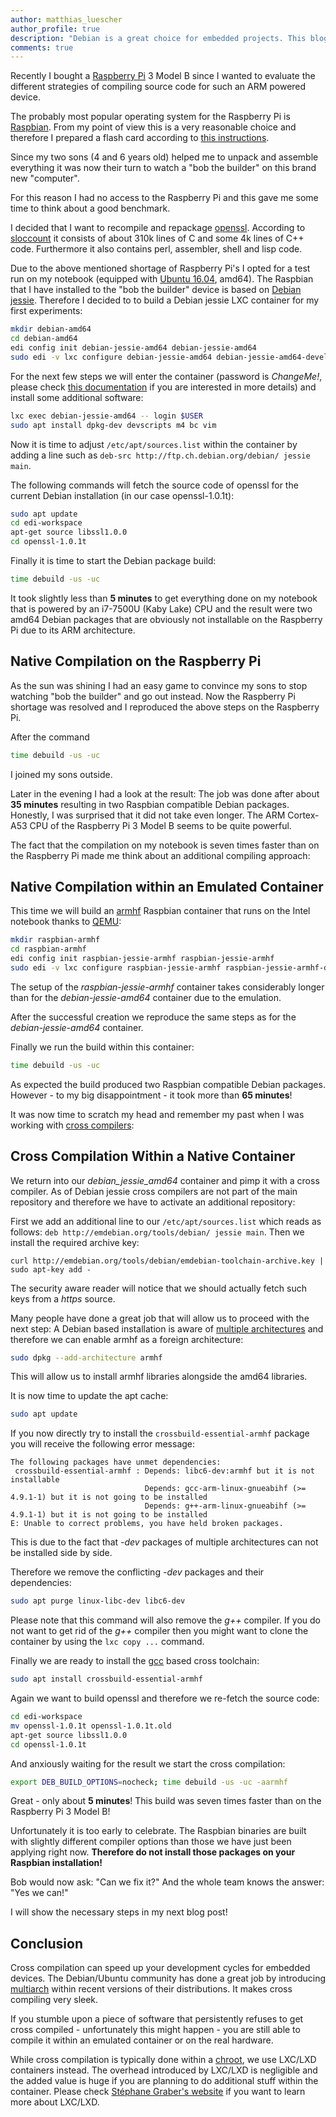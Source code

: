 ```yaml
---
author: matthias_luescher
author_profile: true
description: "Debian is a great choice for embedded projects. This blog post presents three approaches for getting your source code compiled for the target system."
comments: true
---
```


Recently I bought a [Raspberry Pi](http://www.raspberrypi.org) 3 Model B since I wanted to evaluate the different strategies of 
compiling source code for such an ARM powered device.

The probably most popular operating system for the Raspberry Pi is [Raspbian](https://www.raspbian.org/). From my point of view this is
a very reasonable choice and therefore I prepared a flash card according to 
[this instructions](https://www.raspberrypi.org/documentation/installation/installing-images/linux.md).

Since my two sons (4 and 6 years old) helped me to unpack and assemble everything it was now their turn to watch a "bob the builder" 
on this brand new "computer".

For this reason I had no access to the Raspberry Pi and this gave me some time to think about a good benchmark.

I decided that I want to recompile and repackage [openssl](https://www.openssl.org/). According to 
[sloccount](https://www.dwheeler.com/sloccount/) it consists 
of about 310k lines of C and some 4k lines of C++ code. Furthermore it also contains perl, assembler, shell and lisp code.

Due to the above mentioned shortage of Raspberry Pi's I opted for a test run on my notebook 
(equipped with [Ubuntu 16.04](http://releases.ubuntu.com/16.04/), amd64). The Raspbian that 
I have installed to the "bob the builder" device is based on [Debian jessie](https://www.debian.org/releases/jessie/). 
Therefore I decided to to build a Debian jessie LXC container for my first experiments:

``` bash
mkdir debian-amd64
cd debian-amd64
edi config init debian-jessie-amd64 debian-jessie-amd64
sudo edi -v lxc configure debian-jessie-amd64 debian-jessie-amd64-develop.yml
```

For the next few steps we will enter the container (password is _ChangeMe!_, please check 
[this documentation](http://docs.get-edi.io/en/latest/getting_started.html) 
if you are interested in more details) and install some additional software:

``` bash
lxc exec debian-jessie-amd64 -- login $USER
sudo apt install dpkg-dev devscripts m4 bc vim
```

Now it is time to adjust ```/etc/apt/sources.list``` within the container by adding a line such as
```deb-src http://ftp.ch.debian.org/debian/ jessie main```.
 
The following commands will fetch the source code of openssl for the current Debian installation (in our case openssl-1.0.1t):

``` bash
sudo apt update
cd edi-workspace
apt-get source libssl1.0.0
cd openssl-1.0.1t
```

Finally it is time to start the Debian package build:

``` bash
time debuild -us -uc
```

It took slightly less than **5 minutes** to get everything done on my notebook that is powered by an i7-7500U (Kaby Lake) CPU and the
result were two amd64 Debian packages that are obviously not installable on the Raspberry Pi due to its ARM architecture.

## Native Compilation on the Raspberry Pi

As the sun was shining I had an easy game to convince my sons to stop watching "bob the builder" and go out instead. Now the
Raspberry Pi shortage was resolved and I reproduced the above steps on the Raspberry Pi.
 
After the command

``` bash
time debuild -us -uc
```

I joined my sons outside.

Later in the evening I had a look at the result: The job was done after about **35 minutes** resulting in two Raspbian compatible
Debian packages. Honestly, I was surprised that it did not take even longer. The ARM Cortex-A53 CPU of the Raspberry Pi 3 Model B 
seems to be quite powerful.
 
The fact that the compilation on my notebook is seven times faster than on the Raspberry Pi made me think about an additional
compiling approach:

## Native Compilation within an Emulated Container

This time we will build an [armhf](https://wiki.debian.org/ArmHardFloatPort) Raspbian container that runs on the Intel notebook 
thanks to [QEMU](http://wiki.qemu.org):

``` bash
mkdir raspbian-armhf
cd raspbian-armhf
edi config init raspbian-jessie-armhf raspbian-jessie-armhf
sudo edi -v lxc configure raspbian-jessie-armhf raspbian-jessie-armhf-develop.yml
```

The setup of the _raspbian-jessie-armhf_ container takes considerably longer than for the _debian-jessie-amd64_ container 
due to the emulation.

After the successful creation we reproduce the same steps as for the _debian-jessie-amd64_ container.

Finally we run the build within this container:

``` bash
time debuild -us -uc
```

As expected the build produced two Raspbian compatible Debian packages. However - to my big disappointment - it took
more than **65 minutes**!

It was now time to scratch my head and remember my past when I was working with [cross compilers](https://en.wikipedia.org/wiki/Cross_compiler):

## Cross Compilation Within a Native Container

We return into our _debian_jessie_amd64_ container and pimp it with a cross compiler. As of Debian jessie cross compilers
are not part of the main repository and therefore we have to activate an additional repository:

First we add an additional line to our ```/etc/apt/sources.list``` which reads as follows: 
```deb http://emdebian.org/tools/debian/ jessie main```. Then we install the required archive key:

```
curl http://emdebian.org/tools/debian/emdebian-toolchain-archive.key | sudo apt-key add -
```

The security aware reader will notice that we should actually fetch such keys from a _https_ source.

Many people have done a great job that will allow us to proceed with the next step: A Debian based installation is aware of 
[multiple architectures](https://wiki.debian.org/Multiarch/HOWTO) and therefore we can enable armhf as a foreign architecture:
 
``` bash
sudo dpkg --add-architecture armhf
```

This will allow us to install armhf libraries alongside the amd64 libraries.

It is now time to update the apt cache:

``` bash
sudo apt update
```

If you now directly try to install the ```crossbuild-essential-armhf``` package you will receive the following error message:

```
The following packages have unmet dependencies:
 crossbuild-essential-armhf : Depends: libc6-dev:armhf but it is not installable
                              Depends: gcc-arm-linux-gnueabihf (>= 4.9.1-1) but it is not going to be installed
                              Depends: g++-arm-linux-gnueabihf (>= 4.9.1-1) but it is not going to be installed
E: Unable to correct problems, you have held broken packages.
```

This is due to the fact that _-dev_ packages of multiple architectures can not be installed side by side.

Therefore we remove the conflicting _-dev_ packages and their dependencies:

``` bash
sudo apt purge linux-libc-dev libc6-dev
```

Please note that this command will also remove the _g++_ compiler. If you do not want to get rid of the _g++_ compiler then you
might want to clone the container by using the ```lxc copy ...``` command.

Finally we are ready to install the [gcc](https://gcc.gnu.org/) based cross toolchain:

``` bash
sudo apt install crossbuild-essential-armhf
```

Again we want to build openssl and therefore we re-fetch the source code:

``` bash
cd edi-workspace
mv openssl-1.0.1t openssl-1.0.1t.old
apt-get source libssl1.0.0
cd openssl-1.0.1t
```

And anxiously waiting for the result we start the cross compilation:

``` bash
export DEB_BUILD_OPTIONS=nocheck; time debuild -us -uc -aarmhf
```

Great - only about **5 minutes**! This build was seven times faster than on the Raspberry Pi 3 Model B! 

Unfortunately it is too early
to celebrate. The Raspbian binaries are built with slightly different compiler options than those we have just been applying right now.
**Therefore do not install those packages on your Raspbian installation!** 

Bob would now ask: "Can we fix it?" And the whole team knows the answer: "Yes we can!"

I will show the necessary steps in my next blog post!


## Conclusion

Cross compilation can speed up your development cycles for embedded devices. The Debian/Ubuntu community has done a great job by
introducing [multiarch](https://wiki.debian.org/Multiarch/HOWTO) within recent versions of their distributions. It makes cross
compiling very sleek.

If you stumble upon a piece of software that persistently refuses to get cross compiled - unfortunately this might happen - you are still
able to compile it within an emulated container or on the real hardware.

While cross compilation is typically done within a [chroot](https://en.wikipedia.org/wiki/Chroot), we use LXC/LXD containers instead.
The overhead introduced by LXC/LXD is negligible and the added value is huge if you are planning to do additional stuff within the
container. Please check [Stéphane Graber's website](https://stgraber.org/2016/03/11/lxd-2-0-blog-post-series-012/) 
if you want to learn more about LXC/LXD.




